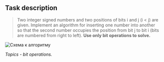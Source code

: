 ﻿## Task description ##

> Two integer signed numbers and two positions of bits i and j (i < j) are given. Implement an algorithm for inserting one number into another so that the second number occupies the position from bit j to bit i (bits are numbered from right to left). **Use only bit operations to solve.**

![Схема к алгоритму](https://gitlab.com/epam-autocode-tasks/bit-operations/-/blob/master/Scheme.jpg)

*Topics - bit operations.*
